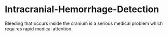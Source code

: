 # Intracranial-Hemorrhage-Detection
Bleeding that occurs inside the cranium is a serious medical problem which requires rapid medical attention.
